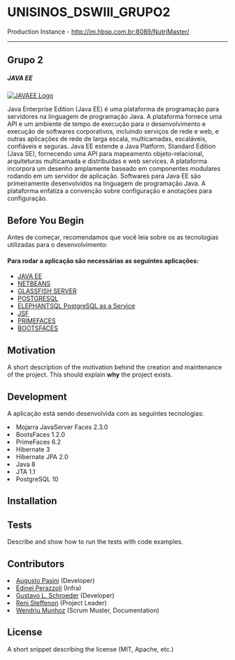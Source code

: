 # UNISINOS_DSWIII_GRUPO2
Production Instance - http://im.hbsp.com.br:8089/NutriMaster/

<hr/>

## Grupo 2
 
##### JAVA EE
[![JAVAEE Logo](http://matera.com/br/wp-content/uploads/2015/09/javaee-642x276.png)](https://javaee.github.io)

Java Enterprise Edition (Java EE) é uma plataforma de programação para servidores na linguagem de programação Java. A plataforma fornece uma API e um ambiente de tempo de execução para o desenvolvimento e execução de softwares corporativos, incluindo serviços de rede e web, e outras aplicações de rede de larga escala, multicamadas, escaláveis, confiáveis e seguras. Java EE estende a Java Platform, Standard Edition (Java SE), fornecendo uma API para mapeamento objeto-relacional, arquiteturas multicamada e distribuídas e web services. A plataforma incorpora um desenho amplamente baseado em componentes modulares rodando em um servidor de aplicação. Softwares para Java EE são primeiramente desenvolvidos na linguagem de programação Java. A plataforma enfatiza a convenção sobre configuração e anotações para configuração.

## Before You Begin

Antes de começar, recomendamos que você leia sobre os as tecnologias utilizadas para o desenvolvimento:
<h4>Para rodar a aplicação são necessárias as seguintes aplicações:</h4>
<ul>
  <li><a href = "http://www.oracle.com/technetwork/java/javaee/overview/index.html">JAVA EE</a></li>
  <li><a href="https://netbeans.org">NETBEANS</a></li>
  <li><a href = "https://javaee.github.io/glassfish/">GLASSFISH SERVER</a></li>
  <li><a href = "https://www.postgresql.org">POSTGRESQL</a></li>
  <li><a href = "https://www.elephantsql.com">ELEPHANTSQL PostgreSQL as a Service</a></li>
  <li><a href = "https://pt.wikipedia.org/wiki/JavaServer_Faces">JSF</a></li>
  <li><a href = "https://www.primefaces.org">PRIMEFACES</a></li>
  <li><a href = "https://www.bootsfaces.net">BOOTSFACES</a></li>
</ul>

## Motivation

A short description of the motivation behind the creation and maintenance of the project. This should explain **why** the project exists.

## Development

A aplicação está sendo desenvolvida com as seguintes tecnologias:
 <li>Mojarra JavaServer Faces 2.3.0 </li>
 <li>BootsFaces 1.2.0</li>
 <li>PrimeFaces 6.2</li>
 <li>Hibernate 3</li>
 <li>Hibernate JPA 2.0</li>
 <li>Java 8</li>
 <li>JTA 1.1</li>
 <li>PostgreSQL 10</li>

## Installation

## Tests

Describe and show how to run the tests with code examples.

## Contributors

<li><a href = "https://github.com/tutopasini"> Augusto Pasini</a> (Developer)</li>
<li><a href = "https://github.com/EdineiPerazzoli">Edinei Perazzoli</a> (Infra) </li>
<li><a href = "https://github.com/GustavoSchroder">Gustavo L. Schroeder</a> (Developer)</li>
<li><a href = "">Reni Steffenon</a> (Project Leader) </li>
<li><a href = "https://github.com/Wendriu">Wendriu Munhoz</a> (Scrum Muster, Documentation)</li>
  
## License

A short snippet describing the license (MIT, Apache, etc.)
